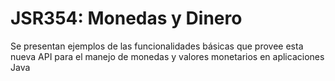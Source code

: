 # JSR354: Monedas y Dinero
Se presentan ejemplos de las funcionalidades básicas que provee esta nueva API para el manejo de monedas y valores monetarios en aplicaciones Java
